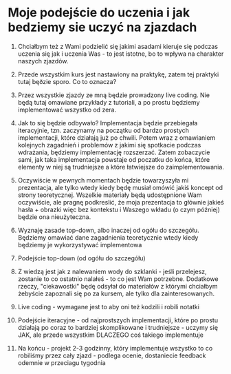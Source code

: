 # Moje podejście do uczenia i jak bedziemy sie uczyć na zjazdach

1. Chciałbym też z Wami podzielić się jakimi asadami kieruje się podczas uczenia się jak i uczenia Was - to jest istotne, bo to wpływa na charakter naszych zjazdów.
2. Przede wszystkim kurs jest nastawiony na praktykę, zatem tej praktyki tutaj bęðzie sporo. Co to oznacza?
3. Przez wszystkie zjazdy ze mną będzie prowadzony live coding. Nie będą tutaj omawiane przykłady z tutoriali, a po prostu będziemy implementować wszystko od zera.
4. Jak to się będzie odbywało? Implementacja będzie przebiegała iteracyjnie, tzn. zaczynamy na początku od bardzo prostych implementacji, które działają już po chwili. Potem wraz z omawianiem kolejnych zagadnień i problemów z jakimi się spotkacie podczas wdrażania, będziemy implementację rozszerzać. Zatem zobaczycie sami, jak taka implementacja powstaje od poczatku do końca, które elementy w niej są trudniejsze a które łatwiejsze do zaimplementowania.
6. Oczywiście w pewnych momentach będzie towarzyszyła mi prezentacja, ale tylko wtedy kiedy będę musiał omówić jakiś koncept od strony teoretycznej. Wszelkie materiały będą udostępnione Wam oczywiście, ale pragnę podkreslić, że moja prezentacja to głównie jakieś hasła + obrazki więc bez kontekstu i Waszego wkładu (o czym później) będzie ona nieużyteczna.
7. Wyznaję zasade top-down, albo inaczej od ogółu do szczegółu. Będziemy omawiać dane zagadnienia teoretycznie wtedy kiedy będziemy je wykorzystywać implementowa





8. Podejście top-down (od ogółu do szczegółu)
9. Z wiedzą jest jak z nalewaniem wody do szklanki - jeśli przelejesz, zostanie to co ostatnio nalałeś - to co jest Wam potrzebne. Dodatkowe rzeczy, "ciekawostki" będę odsyłał do materiałów z którymi chciałbym żebyście zapoznali się po za kursem, ale tylko dla zainteresowanych.
10. Live coding - wymagane jest to aby oni też kodzili i robili notatki
11. Podejście iteracyjne - od najprostszych implementacji, które po prostu działają po coraz to bardziej skomplikowane i trudniejsze - uczymy się JAK, ale przede wszystkim DLACZEGO coś takiego implementuje
12. Na końcu - projekt 2-3 godzinny, który implementuje wszystko to co robiliśmy przez cały zjazd - podlega ocenie, dostaniecie feedback odemnie w przeciagu tygodnia